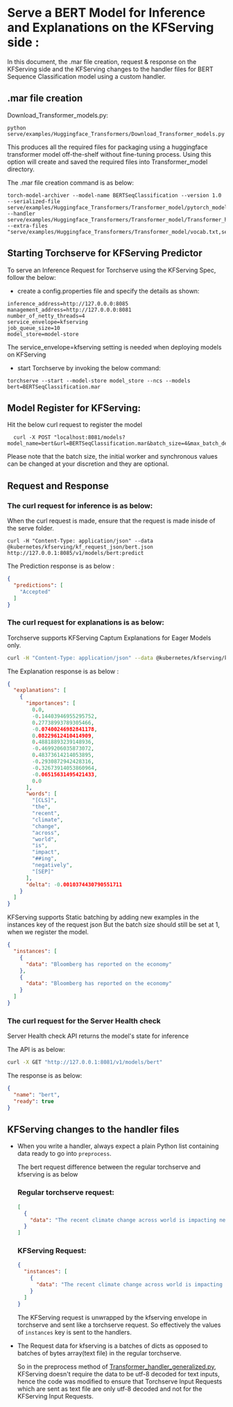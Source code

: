 # Serve a BERT Model for Inference and Explanations on the KFServing side :

In this document, the .mar file creation, request & response on the KFServing side and the KFServing changes to the handler files for BERT Sequence Classification model using a custom handler.


## .mar file creation

Download_Transformer_models.py:

`python serve/examples/Huggingface_Transformers/Download_Transformer_models.py`

This produces all the required files for packaging using a huggingface transformer model off-the-shelf without fine-tuning process. Using this option will create and saved the required files into Transformer_model directory. 

The .mar file creation command is as below:

```
torch-model-archiver --model-name BERTSeqClassification --version 1.0 --serialized-file serve/examples/Huggingface_Transformers/Transformer_model/pytorch_model.bin --handler serve/examples/Huggingface_Transformers/Transformer_model/Transformer_handler_generalized.py --extra-files "serve/examples/Huggingface_Transformers/Transformer_model/vocab.txt,serve/examples/Huggingface_Transformers/Transformer_model/config.json,serve/examples/Huggingface_Transformers/Transformer_model/setup_config.json,serve/examples/Huggingface_Transformers/Transformer_model/index_to_name.json"
```

## Starting Torchserve for KFServing Predictor
To serve an Inference Request for Torchserve using the KFServing Spec, follow the below:

* create a config.properties file and specify the details as shown:
```
inference_address=http://127.0.0.0:8085
management_address=http://127.0.0.0:8081
number_of_netty_threads=4
service_envelope=kfserving
job_queue_size=10
model_store=model-store

```
The service_envelope=kfserving setting is needed when deploying models on KFServing

* start Torchserve by invoking the below command:
```
torchserve --start --model-store model_store --ncs --models bert=BERTSeqClassification.mar

```

## Model Register for KFServing:

Hit the below curl request to register the model

```
  curl -X POST "localhost:8081/models?model_name=bert&url=BERTSeqClassification.mar&batch_size=4&max_batch_delay=5000&initial_workers=3&synchronous=true"
```
Please note that the batch size, the initial worker and synchronous values can be changed at your discretion and they are optional.

## Request and Response

### The curl request for inference is as below:

When the curl request is made, ensure that the request is made inisde of the serve folder.
```
curl -H "Content-Type: application/json" --data @kubernetes/kfserving/kf_request_json/bert.json http://127.0.0.1:8085/v1/models/bert:predict
```

The Prediction response is as below :

```json
{
  "predictions": [
    "Accepted"
  ]
}
```
### The curl request for explanations is as below:

Torchserve supports KFServing Captum Explanations for Eager Models only.

```bash
curl -H "Content-Type: application/json" --data @kubernetes/kfserving/kf_request_json/bert.json http://127.0.0.1:8085/v1/models/bert:explain
```

The Explanation response is as below :

```json
{
  "explanations": [
    {
      "importances": [
        0.0,
        -0.14403946955295752,
        0.27738993789305466,
        -0.07400246982841178,
        0.08229612410414909,
        0.48818893239148936,
        -0.4699206035873072,
        0.48373614214053895,
        -0.2930872942428316,
        -0.32673914053860964,
        -0.06515631495421433,
        0.0
      ],
      "words": [
        "[CLS]",
        "the",
        "recent",
        "climate",
        "change",
        "across",
        "world",
        "is",
        "impact",
        "##ing",
        "negatively",
        "[SEP]"
      ],
      "delta": -0.0010374430790551711
    }
  ]
}
```

KFServing supports Static batching by adding new examples in the instances key of the request json
But the batch size should still be set at 1, when we register the model. 

```json
{
  "instances": [
    {
      "data": "Bloomberg has reported on the economy"
    },
    {
      "data": "Bloomberg has reported on the economy"
    }
  ]
}
```


### The curl request for the Server Health check 

Server Health check API returns the model's state for inference

The API is as below:

```bash
curl -X GET "http://127.0.0.1:8081/v1/models/bert"
```

The response is as below:

```json
{
  "name": "bert",
  "ready": true
}
```

## KFServing changes to the handler files



* When you write a handler, always expect a plain Python list containing data ready to go into `preprocess`.

    The bert request difference between the regular torchserve and kfserving is as below

    ### Regular torchserve request:
    ```json
    [
      {
        "data": "The recent climate change across world is impacting negatively"
      }
    ]
    ```

    ### KFServing Request:
    ```json
    {
      "instances": [
        {
          "data": "The recent climate change across world is impacting negatively"
        }
      ]
    }
    
    ```

    The KFServing request is unwrapped by the kfserving envelope in torchserve  and sent like a torchserve request. So effectively the values of  `instances`  key is sent to the handlers.

        

* The Request data for kfserving  is a batches of dicts as opposed to batches of bytes array(text file) in the regular torchserve.

    So in the preprocess method of [Transformer_handler_generalized.py](https://github.com/pytorch/serve/blob/master/examples/Huggingface_Transformers/Transformer_handler_generalized.py), KFServing doesn't require the data to be utf-8 decoded for text inputs, hence the code was modified to ensure that Torchserve Input Requests which are sent as text file are only utf-8 decoded and not for the KFServing Input Requests.
    